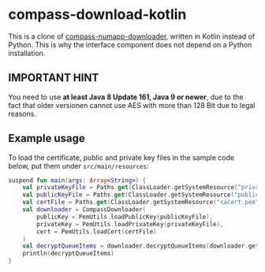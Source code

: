# compass-download-kotlin
This is a clone of [compass-numapp-downloader](https://github.com/NUMde/compass-numapp-downloader), written in Kotlin 
instead of Python. This is why the interface component does not depend on a Python installation.

## IMPORTANT HINT
You need to use **at least Java 8 Update 161, Java 9 or newer**, due to the fact that older versionen cannot use AES with more than 
128 Bit due to legal reasons.

## Example usage
To load the certificate, public and private key files in the sample code below, put them under `src/main/resources`:
```kotlin
suspend fun main(args: Array<String>) {
    val privateKeyFile = Paths.get(ClassLoader.getSystemResource("private_key.pem").toURI()).toFile()
    val publicKeyFile = Paths.get(ClassLoader.getSystemResource("public_key.pem").toURI()).toFile()
    val certFile = Paths.get(ClassLoader.getSystemResource("cacert.pem").toURI()).toFile()
    val downloader = CompassDownloader(
        publicKey = PemUtils.loadPublicKey(publicKeyFile),
        privateKey = PemUtils.loadPrivateKey(privateKeyFile),
        cert = PemUtils.loadCert(certFile)
    )
    val decryptQueueItems = downloader.decryptQueueItems(downloader.getAllQueueItems())
    println(decryptQueueItems)
}
```
